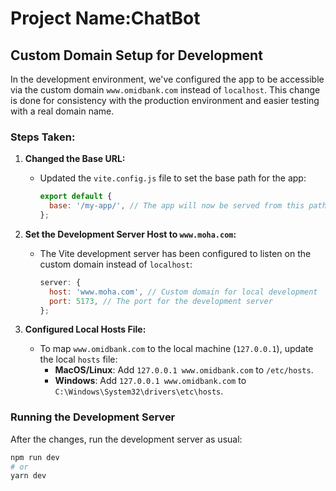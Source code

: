 # Project Name:ChatBot

## Custom Domain Setup for Development

In the development environment, we've configured the app to be accessible via the custom domain `www.omidbank.com` instead of `localhost`. This change is done for consistency with the production environment and easier testing with a real domain name.

### Steps Taken:

1. **Changed the Base URL:**
   - Updated the `vite.config.js` file to set the base path for the app:
     ```js
     export default {
       base: '/my-app/', // The app will now be served from this path
     };
     ```

2. **Set the Development Server Host to `www.moha.com`:**
   - The Vite development server has been configured to listen on the custom domain instead of `localhost`:
     ```js
     server: {
       host: 'www.moha.com', // Custom domain for local development
       port: 5173, // The port for the development server
     };
     ```

3. **Configured Local Hosts File:**
   - To map `www.omidbank.com` to the local machine (`127.0.0.1`), update the local `hosts` file:
     - **MacOS/Linux**: Add `127.0.0.1 www.omidbank.com` to `/etc/hosts`.
     - **Windows**: Add `127.0.0.1 www.omidbank.com` to `C:\Windows\System32\drivers\etc\hosts`.

### Running the Development Server

After the changes, run the development server as usual:

```bash
npm run dev
# or
yarn dev
